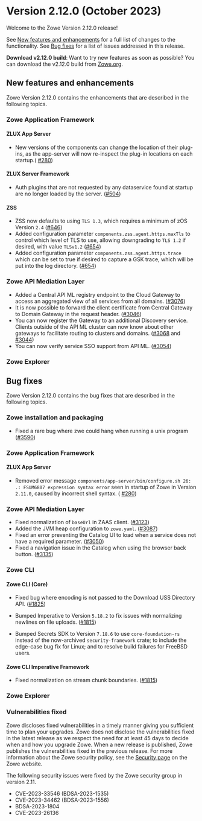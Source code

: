 # Version 2.12.0 (October 2023)

Welcome to the Zowe Version 2.12.0 release!

See [New features and enhancements](#new-features-and-enhancements) for a full list of changes to the functionality. See [Bug fixes](#bug-fixes) for a list of issues addressed in this release.

**Download v2.12.0 build**: Want to try new features as soon as possible? You can download the v2.12.0 build from [Zowe.org](https://www.zowe.org/download.html).

## New features and enhancements

Zowe Version 2.12.0 contains the enhancements that are described in the following topics.

### Zowe Application Framework

#### ZLUX App Server

* New versions of the components can change the location of their plug-ins, as the app-server will now re-inspect the plug-in locations on each startup.( [#280](https://github.com/zowe/zlux-app-server/pull/280))

#### ZLUX Server Framework

* Auth plugins that are not requested by any dataservice found at startup are no longer loaded by the server. ([#504](https://github.com/zowe/zlux-server-framework/pull/504))

#### ZSS

* ZSS now defaults to using `TLS 1.3`, which requires a minimum of zOS Version `2.4` ([#646](https://github.com/zowe/zss/pull/646))
* Added configuration parameter `components.zss.agent.https.maxTls` to control which level of TLS to use, allowing downgrading to `TLS 1.2` if desired, with value `TLSv1.2` ([#654]( https://github.com/zowe/zss/pull/654))
* Added configuration parameter `components.zss.agent.https.trace` which can be set to true if desired to capture a GSK trace, which will be put into the log directory. ([#654]( https://github.com/zowe/zss/pull/654))

### Zowe API Mediation Layer

* Added a Central API ML registry endpoint to the Cloud Gateway to access an aggregated view of all services from all domains. ([#3076](https://github.com/zowe/api-layer/issues/3076))
* It is now possible to forward the client certificate from Central Gateway to Domain Gateway in the request header. ([#3046](https://github.com/zowe/api-layer/issues/3046))
* You can now register the Gateway to an additional Discovery service. Clients outside of the API ML cluster can now know about other gateways to facilitate routing to clusters and domains. ([#3068](https://github.com/zowe/api-layer/issues/3068) and [#3044](https://github.com/zowe/api-layer/issues/3044))
* You can now verify service SSO support from API ML. ([#3054](https://github.com/zowe/api-layer/issues/3054)) 

### Zowe Explorer

## Bug fixes

Zowe Version 2.12.0 contains the bug fixes that are described in the following topics.

### Zowe installation and packaging

* Fixed a rare bug where zwe could hang when running a unix program ([#3590](https://github.com/zowe/zowe-install-packaging/pull/3590))

### Zowe Application Framework

#### ZLUX App Server

* Removed error message `components/app-server/bin/configure.sh 26: .: FSUM6807 expression syntax error` seen in startup of Zowe in  Version `2.11.0`, caused by incorrect shell syntax. ( [#280](https://github.com/zowe/zlux-app-server/pull/283))

### Zowe API Mediation Layer

* Fixed normalization of `baseUrl` in ZAAS client. ([#3123](https://github.com/zowe/api-layer/issues/3123))
* Added the JVM heap configuration to `zowe.yaml`. ([#3087](https://github.com/zowe/api-layer/issues/3087))
* Fixed an error preventing the Catalog UI to load when a service does not have a required parameter. ([#3050](https://github.com/zowe/api-layer/issues/3050))
* Fixed a navigation issue in the Catalog when using the browser back button. ([#3135](https://github.com/zowe/api-layer/issues/2998))

### Zowe CLI

#### Zowe CLI (Core)

- Fixed bug where encoding is not passed to the Download USS Directory API. ([#1825](https://github.com/zowe/zowe-cli/issues/1825))

- Bumped Imperative to Version `5.18.2` to fix issues with normalizing newlines on file uploads. ([#1815](https://github.com/zowe/zowe-cli/issues/1815))

- Bumped Secrets SDK to Version `7.18.6` to use `core-foundation-rs` instead of the now-archived `security-framework` crate; to include the edge-case bug fix for Linux; and to resolve build failures for FreeBSD users.

#### Zowe CLI Imperative Framework

- Fixed normalization on stream chunk boundaries. ([#1815](https://github.com/zowe/zowe-cli/issues/1815))

### Zowe Explorer

### Vulnerabilities fixed

Zowe discloses fixed vulnerabilities in a timely manner giving you sufficient time to plan your upgrades. Zowe does not disclose the vulnerabilities fixed in the latest release as we respect the need for at least 45 days to decide when and how you upgrade Zowe. When a new release is published, Zowe publishes the vulnerabilities fixed in the previous release. For more information about the Zowe security policy, see the [Security page](https://www.zowe.org/security.html) on the Zowe website.

The following security issues were fixed by the Zowe security group in version 2.11.

- CVE-2023-33546 (BDSA-2023-1535)
- CVE-2023-34462 (BDSA-2023-1556)
- BDSA-2023-1804
- CVE-2023-26136
